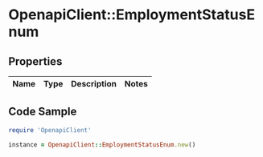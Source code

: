# OpenapiClient::EmploymentStatusEnum

## Properties

Name | Type | Description | Notes
------------ | ------------- | ------------- | -------------

## Code Sample

```ruby
require 'OpenapiClient'

instance = OpenapiClient::EmploymentStatusEnum.new()
```


